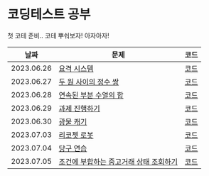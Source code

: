 # 코딩테스트 공부
첫 코테 준비.. 코테 뿌숴보자! 아자아자!


| 날짜        | 문제                                                                                               | 코드                    
| ---------- | ------------------------------------------------------------------------------------------------  | ----------------------------------------------------------- |
| 2023.06.26 | [요격 시스템](https://school.programmers.co.kr/learn/courses/30/lessons/181188)                      | [코드](https://github.com/ewhacote/yunsun/blob/main/day1.py) |
| 2023.06.27 | [두 원 사이의 정수 쌍](https://school.programmers.co.kr/learn/courses/30/lessons/181187)               | [코드](https://github.com/ewhacote/yunsun/blob/main/day2.py) |
| 2023.06.28 | [연속된 부분 수열의 합](https://school.programmers.co.kr/learn/courses/30/lessons/178870)               | [코드](https://github.com/ewhacote/yunsun/blob/main/day3.py)  |
| 2023.06.29 | [과제 진행하기](https://school.programmers.co.kr/learn/courses/30/lessons/176962)                     | [코드](https://github.com/ewhacote/yunsun/blob/main/day4.py)  |
| 2023.06.30 | [광물 캐기](https://school.programmers.co.kr/learn/courses/30/lessons/172927)                        | [코드](https://github.com/ewhacote/yunsun/blob/main/day5.py)
| 2023.07.03 | [리코쳇 로봇](https://school.programmers.co.kr/learn/courses/30/lessons/169199)                       | [코드](https://github.com/ewhacote/yunsun/blob/main/day6.py)
| 2023.07.04 | [당구 연습](https://school.programmers.co.kr/learn/courses/30/lessons/169198)                        | [코드](https://github.com/ewhacote/yunsun/blob/main/day7.py)
| 2023.07.05 | [조건에 부합하는 중고거래 상태 조회하기](https://school.programmers.co.kr/learn/courses/30/lessons/164672)  | [코드](https://github.com/ewhacote/yunsun/blob/main/day8.py)
